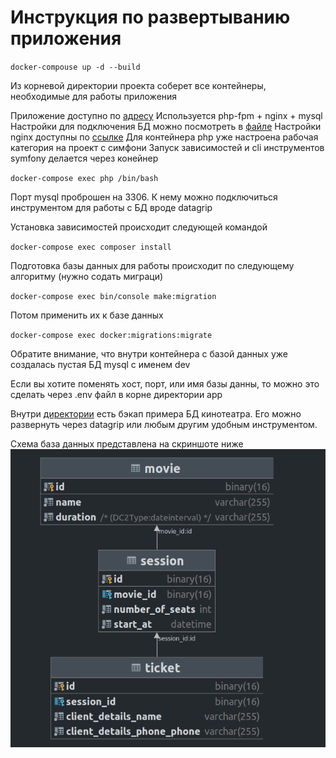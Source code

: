 # Инструкция по развертыванию приложения
``docker-compouse up -d --build``

Из корневой директории проекта соберет
все контейнеры, необходимые для работы приложения

Приложение доступно по [адресу](localhost:8080)
Используется php-fpm + nginx + mysql
Настройки для подключения БД можно посмотреть в [файле](docker-compose.yml)
Настройки nginx доступны по [ссылке](docker/nginx/default.conf)
Для контейнера php уже настроена рабочая категория на проект с симфони
Запуск зависимостей и cli инструментов symfony делается через конейнер

`` docker-compose exec php /bin/bash ``

Порт mysql проброшен на 3306. К нему можно подключиться инструментом
для работы с БД вроде datagrip

Установка зависимостей происходит следующей командой

`` docker-compose exec composer install ``

Подготовка базы данных для работы происходит по следующему алгоритму (нужно 
содать миграци)

``docker-compose exec bin/console make:migration``

Потом применить их к базе данных

`docker-compose exec docker:migrations:migrate`

Обратите внимание, что внутри контейнера с базой данных уже создалась пустая БД mysql
с именем dev

Если вы хотите поменять хост, порт, или имя базы данны, то можно это сделать
через .env файл в корне директории app

Внутри [директории](mysql-backup) есть бэкап примера БД кинотеатра.
Его можно развернуть через datagrip или любым другим удобным инструментом.

Схема база данных представлена на скриншоте ниже
![img.png](img.png)
